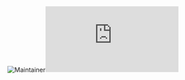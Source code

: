 ![Maintainer](https://img.shields.io/badge/Maintainer-AzurePolicyTeam-blue)[![GitHub branches](https://badgen.net/github/branches/Naereen/Strapdown.js)](https://github.com/Naereen/Strapdown.js/)
